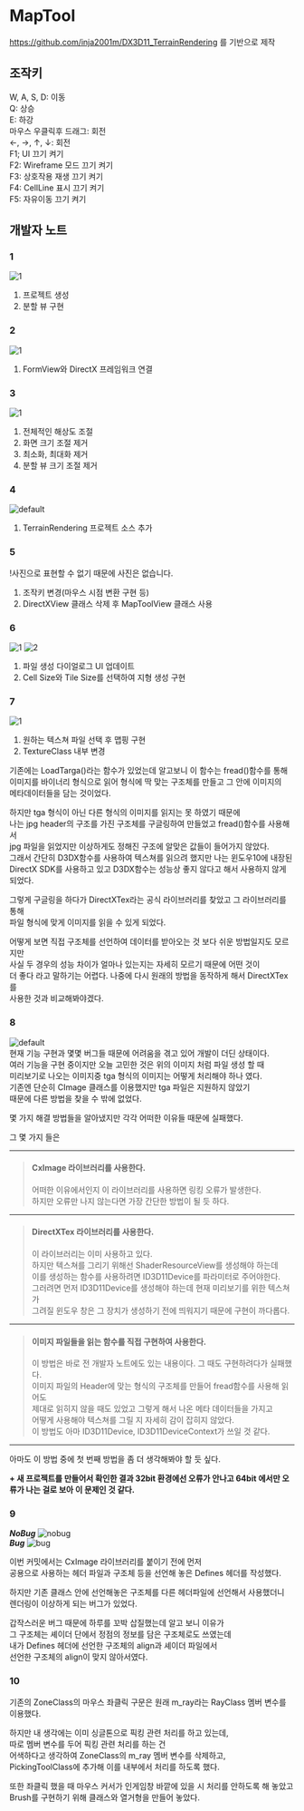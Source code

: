 # MapTool
https://github.com/inja2001m/DX3D11_TerrainRendering 를 기반으로 제작  

## 조작키
W, A, S, D: 이동  
Q: 상승  
E: 하강  
마우스 우클릭후 드래그: 회전  
←, →, ↑, ↓: 회전  
F1; UI 끄기 켜기  
F2: Wireframe 모드 끄기 켜기  
F3: 상호작용 재생 끄기 켜기  
F4: CellLine 표시 끄기 켜기  
F5: 자유이동 끄기 켜기  

## 개발자 노트
### 1
![1](https://cloud.githubusercontent.com/assets/13383741/24149895/65523ba2-0e87-11e7-8fdb-d8cd3a6a69eb.PNG)
1. 프로젝트 생성  
2. 분할 뷰 구현

### 2
![1](https://cloud.githubusercontent.com/assets/13383741/24201478/795e088e-0f53-11e7-84a1-77ccb80507f3.PNG)
1. FormView와 DirectX 프레임워크 연결

### 3
![1](https://cloud.githubusercontent.com/assets/13383741/24409360/f387d6d8-140a-11e7-978a-8cff1dfa3f6a.PNG)
1. 전체적인 해상도 조절
2. 화면 크기 조절 제거
3. 최소화, 최대화 제거
4. 분할 뷰 크기 조절 제거

### 4
![default](https://cloud.githubusercontent.com/assets/13383741/24754747/a828f014-1b12-11e7-92f3-b33c76073cf8.PNG)
1. TerrainRendering 프로젝트 소스 추가

### 5
!사진으로 표현할 수 없기 때문에 사진은 없습니다.  
1. 조작키 변경(마우스 시점 변환 구현 등)
2. DirectXView 클래스 삭제 후 MapToolView 클래스 사용

### 6
![1](https://cloud.githubusercontent.com/assets/13383741/25487568/937649da-2b9f-11e7-9978-afd31b0a2fc8.PNG)
![2](https://cloud.githubusercontent.com/assets/13383741/25487569/93a05694-2b9f-11e7-879b-9c4b05fe2d2a.PNG)
1. 파일 생성 다이얼로그 UI 업데이트
2. Cell Size와 Tile Size를 선택하여 지형 생성 구현

### 7
![1](https://cloud.githubusercontent.com/assets/13383741/26587353/089eb0e2-458d-11e7-9098-aed9a5f13fba.png)
1. 원하는 텍스쳐 파일 선택 후 맵핑 구현  
2. TextureClass 내부 변경  
  
기존에는 LoadTarga()라는 함수가 있었는데 알고보니 이 함수는 fread()함수를 통해  
이미지를 바이너리 형식으로 읽어 형식에 딱 맞는 구조체를 만들고 그 안에 이미지의  
메타데이터들을 담는 것이었다.  
  
하지만 tga 형식이 아닌 다른 형식의 이미지를 읽지는 못 하였기 때문에  
나는 jpg header의 구조를 가진 구조체를 구글링하여 만들었고 fread()함수를 사용해서  
jpg 파일을 읽었지만 이상하게도 정해진 구조에 알맞은 값들이 들어가지 않았다.  
그래서 간단히 D3DX함수를 사용하여 텍스쳐를 읽으려 했지만 나는 윈도우10에 내장된  
DirectX SDK를 사용하고 있고 D3DX함수는 성능상 좋지 않다고 해서 사용하지 않게 되었다.  
  
그렇게 구글링을 하다가 DirectXTex라는 공식 라이브러리를 찾았고 그 라이브러리를 통해  
파일 형식에 맞게 이미지를 읽을 수 있게 되었다.  
  
어떻게 보면 직접 구조체를 선언하여 데이터를 받아오는 것 보다 쉬운 방법일지도 모르지만  
사실 두 경우의 성능 차이가 얼마나 있는지는 자세히 모르기 때문에 어떤 것이  
더 좋다 라고 말하기는 어렵다. 나중에 다시 원래의 방법을 동작하게 해서 DirectXTex를  
사용한 것과 비교해봐야겠다.  

### 8
![default](https://user-images.githubusercontent.com/13383741/28827841-d17d5c68-7709-11e7-945b-b208324d6b4a.PNG)  
 현재 기능 구현과 몇몇 버그들 때문에 어려움을 겪고 있어 개발이 더딘 상태이다.  
여러 기능을 구현 중이지만 오늘 고민한 것은 위의 이미지 처럼 파일 생성 할 때   
미리보기로 나오는 이미지중 tga 형식의 이미지는 어떻게 처리해야 하나 였다.  
기존엔 단순히 CImage 클래스를 이용했지만 tga 파일은 지원하지 않았기   
때문에 다른 방법을 찾을 수 밖에 없었다.  
  
몇 가지 해결 방법들을 알아냈지만 각각 어떠한 이유들 때문에 실패했다.  

그 몇 가지 들은
***
>#### CxImage 라이브러리를 사용한다.  
> 어떠한 이유에서인지 이 라이브러리를 사용하면 링킹 오류가 발생한다.  
하지만 오류만 나지 않는다면 가장 간단한 방법이 될 듯 하다.  
***
>#### DirectXTex 라이브러리를 사용한다.  
> 이 라이브러리는 이미 사용하고 있다.  
하지만 텍스쳐를 그리기 위해선 ShaderResourceView를 생성해야 하는데  
이를 생성하는 함수를 사용하려면 ID3D11Device를 파라미터로 주어야한다.  
그러려면 먼저 ID3D11Device를 생성해야 하는데 현재 미리보기를 위한 텍스쳐가  
그려질 윈도우 창은 그 장치가 생성하기 전에 띄워지기 때문에 구현이 까다롭다.  
***
> #### 이미지 파일들을 읽는 함수를 직접 구현하여 사용한다.
> 이 방법은 바로 전 개발자 노트에도 있는 내용이다. 그 때도 구현하려다가 실패했다.  
이미지 파일의 Header에 맞는 형식의 구조체를 만들어 fread함수를 사용해 읽어도  
제대로 읽히지 않을 때도 있었고 그렇게 해서 나온 메타 데이터들을 가지고  
어떻게 사용해야 텍스쳐를 그릴 지 자세히 감이 잡히지 않았다.  
이 방법도 아마 ID3D11Device, ID3D11DeviceContext가 쓰일 것 같다.  
***
아마도 이 방법 중에 첫 번째 방법을 좀 더 생각해봐야 할 듯 싶다.  
  
__+ 새 프로젝트를 만들어서 확인한 결과 32bit 환경에선 오류가 안나고 64bit 에서만 오류가 나는 걸로 보아 이 문제인 것 같다.__

### 9
__*NoBug*__
![nobug](https://user-images.githubusercontent.com/13383741/29005766-7271c534-7b1d-11e7-9872-4db1071053ba.PNG)  
__*Bug*__
![bug](https://user-images.githubusercontent.com/13383741/29005767-7271d024-7b1d-11e7-8fbe-2008072925a5.PNG)

이번 커밋에서는 CxImage 라이브러리를 붙이기 전에 먼저  
공용으로 사용하는 헤더 파일과 구조체 등을 선언해 놓은 Defines 헤더를 작성했다.  
  
하지만 기존 클래스 안에 선언해놓은 구조체를 다른 헤더파일에 선언해서 사용했더니  
렌더링이 이상하게 되는 버그가 있었다.   
  
갑작스러운 버그 때문에 하루를 꼬박 삽질했는데 알고 보니 이유가  
그 구조체는 셰이더 단에서 정점의 정보를 담은 구조체로도 쓰였는데  
내가 Defines 헤더에 선언한 구조체의 align과 셰이더 파일에서  
선언한 구조체의 align이 맞지 않아서였다.  

### 10
기존의 ZoneClass의 마우스 좌클릭 구문은 원래 m_ray라는 RayClass 멤버 변수를 이용했다.  
  
하지만 내 생각에는 이미 싱글톤으로 픽킹 관련 처리를 하고 있는데,  
따로 멤버 변수를 두어 픽킹 관련 처리를 하는 건  
어색하다고 생각하여 ZoneClass의 m_ray 멤버 변수를 삭제하고,  
PickingToolClass에 추가해 이를 내부에서 처리를 하도록 했다.  
  
또한 좌클릭 했을 때 마우스 커서가 인게임창 바깥에 있을 시 처리를 안하도록 해 놓았고  
Brush를 구현하기 위해 클래스와 열거형을 만들어 놓았다.  
